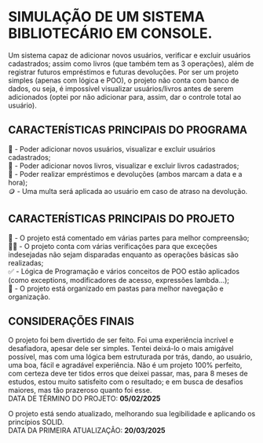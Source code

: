 # SIMULAÇÃO DE UM SISTEMA BIBLIOTECÁRIO EM CONSOLE.
Um sistema capaz de adicionar novos usuários, verificar e excluir usuários cadastrados; assim como livros (que também tem as 3 operações), além de registrar futuros empréstimos e futuras devoluções.
Por ser um projeto simples (apenas com lógica e POO), o projeto não conta com banco de dados, ou seja, é impossível visualizar usuários/livros antes de serem adicionados (optei por não adicionar para, assim, dar o controle total ao usuário).

## CARACTERÍSTICAS PRINCIPAIS DO PROGRAMA
🤵​ - Poder adicionar novos usuários, visualizar e excluir usuários cadastrados; <br>
​📙​ - Poder adicionar novos livros, visualizar e excluir livros cadastrados; <br>
📑​ - Poder realizar empréstimos e devoluções (ambos marcam a data e a hora); <br>
🪙 - Uma multa será aplicada ao usuário em caso de atraso na devolução.

## CARACTERÍSTICAS PRINCIPAIS DO PROJETO
💬​​ - O projeto está comentado em várias partes para melhor compreensão; <br>
​​🤷‍♂️​ - O projeto conta com várias verificações para que exceções indesejadas não sejam disparadas enquanto as operações básicas são realizadas; <br>
​✅​ - Lógica de Programação e vários conceitos de POO estão aplicados (como exceptions, modificadores de acesso, expressões lambda...); <br>
📁 - O projeto está organizado em pastas para melhor navegação e organização.

## CONSIDERAÇÕES FINAIS
O projeto foi bem divertido de ser feito. Foi uma experiência incrível e desafiadora, apesar dele ser simples. Tentei deixá-lo o mais amigável possível, mas com uma lógica bem estruturada por trás, dando, ao usuário, uma boa, fácil e agradável experiência.
Não é um projeto 100% perfeito, com certeza deve ter tidos erros que deixei passar, mas, para 8 meses de estudos, estou muito satisfeito com o resultado; e em busca de desafios maiores, mas tão prazeroso quanto foi esse. <br>
DATA DE TÉRMINO DO PROJETO: <strong>05/02/2025</strong>

O projeto está sendo atualizado, melhorando sua legibilidade e aplicando os princípios SOLID. <br>
DATA DA PRIMEIRA ATUALIZAÇÂO: <strong>20/03/2025</strong>

